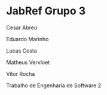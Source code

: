 # JabRef Grupo 3

Cesar Abreu

Eduardo Marinho

Lucas Costa

Matheus Vervloet

Vitor Rocha

Trabalho de Engenharia de Software 2
